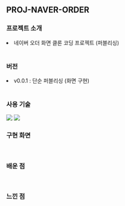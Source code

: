 ## PROJ-NAVER-ORDER

<h3>프로젝트 소개</h3>
<li>네이버 오더 화면 클론 코딩 프로젝트 (퍼블리싱)</li><br>

<h3>버전</h3>
<li>v0.0.1 : 단순 퍼블리싱 (화면 구현)</li>
<br>

<h3>사용 기술</h3>
<a href="#" target="_blank"><img src="https://img.shields.io/badge/HTML-rgb(0,0,0)?style=flat-square&logo=HTML5&color=E34F26&logoColor=white"/></a>
<a href="#" target="_blank"><img src="https://img.shields.io/badge/SASS-rgb(0,0,0)?style=flat-square&logo=SASS&color=CC6699&logoColor=white"/></a>
<br>

<h3>구현 화면</h3>
<br>

<h3>배운 점</h3>
<br>
<h3>느낀 점</h3>
<br>

